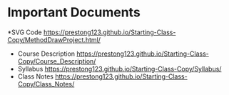 # Important Documents

*SVG Code https://prestong123.github.io/Starting-Class-Copy/MethodDrawProject.html/
    

* Course Description https://prestong123.github.io/Starting-Class-Copy/Course_Description/
* Syllabus https://prestong123.github.io/Starting-Class-Copy/Syllabus/
* Class Notes https://prestong123.github.io/Starting-Class-Copy/Class_Notes/
